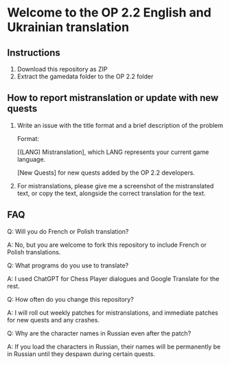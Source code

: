# Welcome to the OP 2.2 English and Ukrainian translation 

## Instructions
1. Download this repository as ZIP
2. Extract the gamedata folder to the OP 2.2 folder

## How to report mistranslation or update with new quests
1. Write an issue with the title format and a brief description of the problem

    Format:
    
    [(LANG) Mistranslation], which LANG represents your current game language.

    [New Quests] for new quests added by the OP 2.2 developers.

2. For mistranslations, please give me a screenshot of the mistranslated text, or copy the text, alongside the correct translation for the text. 


## FAQ
Q: Will you do French or Polish translation?

A: No, but you are welcome to fork this repository to include French or Polish translations.

Q: What programs do you use to translate?

A: I used ChatGPT for Chess Player dialogues and Google Translate for the rest.

Q: How often do you change this repository?

A: I will roll out weekly patches for mistranslations, and immediate patches for new quests and any crashes. 

Q: Why are the character names in Russian even after the patch?

A: If you load the characters in Russian, their names will be permanently be in Russian until they despawn during certain quests.

